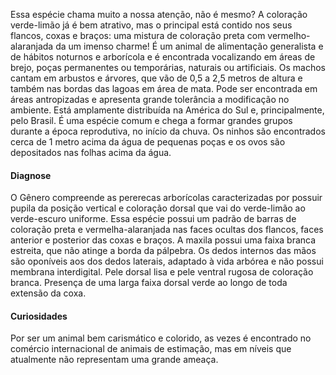 ﻿Essa espécie chama muito a nossa atenção, não é mesmo? A coloração verde-limão já é bem atrativo, mas o principal está contido nos seus flancos, coxas e braços: uma mistura de coloração preta com vermelho-alaranjada da um imenso charme!
É um animal de alimentação generalista e de hábitos noturnos e arborícola e é encontrada vocalizando em áreas de brejo, poças permanentes ou temporárias, naturais ou artificiais. Os machos cantam em arbustos e árvores, que vão de 0,5 a 2,5 metros de altura e também nas bordas das lagoas em área de mata. Pode ser encontrada em áreas antropizadas e apresenta grande tolerância a modificação no ambiente. 
Está amplamente distribuída na América do Sul e, principalmente, pelo Brasil. É uma espécie comum e chega a formar grandes grupos durante a época reprodutiva, no início da chuva. Os ninhos são encontrados cerca de 1 metro acima da água de pequenas poças e os ovos são depositados nas folhas acima da água.


#### Diagnose
O Gênero compreende as pererecas arborícolas caracterizadas por possuir pupila da posição vertical e coloração dorsal que vai do verde-limão ao verde-escuro uniforme.
Essa espécie possui um padrão de barras de coloração preta e vermelha-alaranjada nas faces ocultas dos flancos, faces anterior e posterior das coxas e braços. A maxila possui uma faixa branca estreita, que não atinge a borda da pálpebra. Os dedos internos das mãos são oponíveis aos dos dedos laterais, adaptado à vida arbórea e não possui membrana interdigital. Pele dorsal lisa e pele ventral rugosa de coloração branca. Presença de uma larga faixa dorsal verde ao longo de toda extensão da coxa.     


#### Curiosidades
Por ser um animal bem carismático e colorido, as vezes é encontrado no comércio internacional de animais de estimação, mas em níveis que atualmente não representam uma grande ameaça.